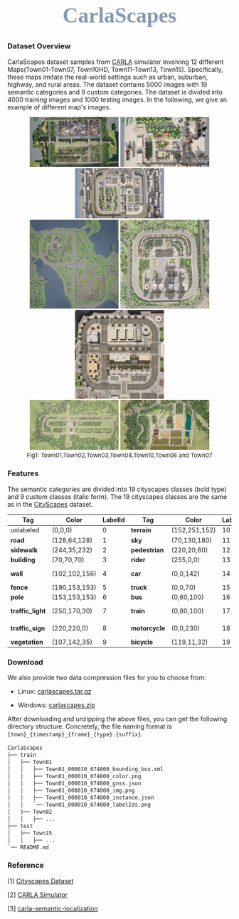 
[//]: # (```text)

[//]: # ()
[//]: # (         _____       ___   _____    _           ___   _____   _____       ___   _____   _____   _____  )

[//]: # ()
[//]: # (        /  ___|     /   | |  _  \  | |         /   | /  ___/ /  ___|     /   | |  _  \ | ____| /  ___/ )

[//]: # ()
[//]: # (        | |        / /| | | |_| |  | |        / /| | | |___  | |        / /| | | |_| | | |__   | |___  )

[//]: # ()
[//]: # (        | |       / / | | |  _  /  | |       / / | | \___  \ | |       / / | | |  ___/ |  __|  \___  \ )

[//]: # ()
[//]: # (        | |___   / /  | | | | \ \  | |___   / /  | |  ___| | | |___   / /  | | | |     | |___   ___| | )

[//]: # ()
[//]: # (        \_____| /_/   |_| |_|  \_\ |_____| /_/   |_| /_____/ \_____| /_/   |_| |_|     |_____| /_____/ )

[//]: # ()
[//]: # (```)

<div align="center">

<h1 style="font-family: 'Britannic Bold'; font-size: xxx-large; color: #879ab3">CarlaScapes</h1>

</div>


### Dataset Overview

CarlaScapes dataset samples from [CARLA](http://carla.org) simulator involving 12 different Maps(Town01-Town07, Town10HD, Town11-Town13, Town15). 
Specifically, these maps imitate the real-world settings such as urban, suburban, highway, and rural areas.
The dataset contains 5000 images with 19 semantic categories and 9 custom categories. The dataset is divided into 4000 training images and 1000 testing images.
In the following, we give an example of different map's images.

<div align="center">
    <img src="./images/town01aerial.png" style="width: 200px">
    <img src="./images/town02aerial.png" style="width: 200px">
    <img src="./images/town03aerial.png" style="width: 200px">
</div>
<div align="center">
    <img src="./images/town04aerial.png" style="width: 200px">
    <img src="./images/town05aerial.png" style="width: 200px">
    <img src="./images/town10aerial.png" style="width: 200px">
</div>
<div align="center">
    <img src="./images/town06aerial.png" style="width: 200px">
    <img src="./images/town07aerial.png" style="width: 200px">
</div>
<div align="center"> 
    <span style="font-size: small">
        Fig1: Town01,Town02,Town03,Town04,Town10,Town06 and Town07 
    </span> 
</div>


### Features


The semantic categories are divided into 19 cityscapes classes (bold type) and 9 custom classes (italic form). The 19 cityscapes classes are the same as in the [CityScapes](https://www.cityscapes-dataset.com) dataset.


| Tag               | Color          | LabelId | Tag            | Color           | LabelId | Tag          | Color           | LabelId |
|-------------------|----------------|---------|----------------|-----------------|---------|--------------|-----------------|---------|
| unlabeled         | (0,0,0)        | 0       | **terrain**    | (152,251,152)   | 10      | _static_     | (110,190,160)   | 20      |
| **road**          | (128,64,128)   | 1       | **sky**        | (70,130,180)    | 11      | _dynamic_    | (170,120,50)    | 21      |
| **sidewalk**      | (244,35,232)   | 2       | **pedestrian** | (220,20,60)     | 12      | _other_      | (55,90,80)      | 22      |
| **building**      | (70,70,70)     | 3       | **rider**      | (255,0,0)       | 13      | _water_      | (45,60,150)     | 23      |
| **wall**          | (102,102,156)  | 4       | **car**        | (0,0,142)       | 14      | _road line_  | (157,234,50)    | 24      |
| **fence**         | (190,153,153)  | 5       | **truck**      | (0,0,70)        | 15      | _ground_     | (81,0,81)       | 25      |
| **pole**          | (153,153,153)  | 6       | **bus**        | (0,60,100)      | 16      | _bridge_     | (150,100,100)   | 26      |
| **traffic_light** | (250,170,30)   | 7       | **train**      | (0,80,100)      | 17      | _rail track_ | (230,150,140)   | 27      |
| **traffic_sign**  | (220,220,0)    | 8       | **motorcycle** | (0,0,230)       | 18      | _guard rail_ | (180,165,180)   | 28      |
|  **vegetation**   | (107,142,35)   | 9       | **bicycle**    | (119,11,32)     | 19      |




### Download 

We also provide two data compression files for you to choose from:

- Linux: [carlascapes.tar.gz]()

- Windows: [carlascapes.zip]()


After downloading and unzipping the above files, you can get the following directory structure. Concretely, the file naming format is `{town}_{timestamp}_{frame}_{type}.{suffix}`. 

```
CarlaScapes
├── train
│   ├── Town01
│   │   ├── Town01_000010_074800_bounding_box.xml
│   │   ├── Town01_000010_074800_color.png
│   │   ├── Town01_000010_074800_gnss.json
│   │   ├── Town01_000010_074800_img.png
│   │   ├── Town01_000010_074800_instance.json
│   │   `── Town01_000010_074800_labelIds.png
│   ├── Town02
│   │   ├── ...
├── test
│   ├── Town15
│   │   ├── ...
`── README.md
```
























### Reference

[1] [Cityscapes Dataset](https://www.cityscapes-dataset.com)

[2] [CARLA Simulator](http://carla.org)

[3] [carla-semantic-localization](https://github.com/lian999111/carla-semantic-localization/tree/c4844f2f6b8bbc21c8e3e4962954cf01eb673e85)